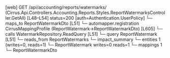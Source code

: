 [web] GET /api/accounting/reports/watermarks/  (Cirrus.Api.Controllers.Accounting.Reports.Styles.ReportWatermarksController.GetAll)  [L48–L54] status=200 [auth=Authentication.UserPolicy]
  └─ maps_to ReportWatermarkDto [L51]
    └─ automapper.registration CirrusMappingProfile (ReportWatermark->ReportWatermarkDto) [L605]
  └─ calls WatermarkRepository.ReadQuery [L51]
  └─ query ReportWatermark [L51]
    └─ reads_from ReportWatermarks
  └─ impact_summary
    └─ entities 1 (writes=0, reads=1)
      └─ ReportWatermark writes=0 reads=1
    └─ mappings 1
      └─ ReportWatermarkDto

